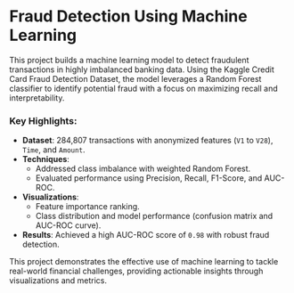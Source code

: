 # Fraud Detection Using Machine Learning

This project builds a machine learning model to detect fraudulent transactions in highly imbalanced banking data. Using the Kaggle Credit Card Fraud Detection Dataset, the model leverages a Random Forest classifier to identify potential fraud with a focus on maximizing recall and interpretability.

### Key Highlights:
- **Dataset**: 284,807 transactions with anonymized features (`V1` to `V28`), `Time`, and `Amount`.
- **Techniques**: 
  - Addressed class imbalance with weighted Random Forest.
  - Evaluated performance using Precision, Recall, F1-Score, and AUC-ROC.
- **Visualizations**: 
  - Feature importance ranking.
  - Class distribution and model performance (confusion matrix and AUC-ROC curve).
- **Results**: Achieved a high AUC-ROC score of `0.98` with robust fraud detection.

This project demonstrates the effective use of machine learning to tackle real-world financial challenges, providing actionable insights through visualizations and metrics.
